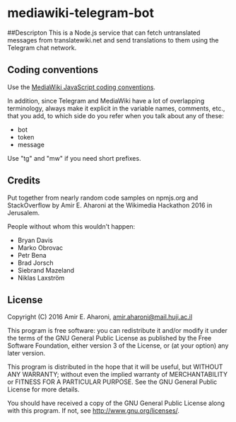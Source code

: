 # mediawiki-telegram-bot

##Descripton
This is a Node.js service that can fetch untranslated messages from
translatewiki.net and send translations to them using the Telegram
chat network.

## Coding conventions
Use the [MediaWiki JavaScript coding conventions](https://www.mediawiki.org/wiki/Manual:Coding_conventions/JavaScript).

In addition, since Telegram and MediaWiki have a lot of overlapping terminology, always make it explicit in the variable names, comments, etc., that you add, to which side do you refer when you talk about any of these:

* bot
* token
* message

Use "tg" and "mw" if you need short prefixes.

## Credits
Put together from nearly random code samples on npmjs.org and StackOverflow by
Amir E. Aharoni at the Wikimedia Hackathon 2016 in Jerusalem.

People without whom this wouldn't happen:

* Bryan Davis
* Marko Obrovac
* Petr Bena
* Brad Jorsch
* Siebrand Mazeland
* Niklas Laxström

## License
Copyright (C) 2016 Amir E. Aharoni, amir.aharoni@mail.huji.ac.il

This program is free software: you can redistribute it and/or modify
it under the terms of the GNU General Public License as published by
the Free Software Foundation, either version 3 of the License, or
(at your option) any later version.

This program is distributed in the hope that it will be useful,
but WITHOUT ANY WARRANTY; without even the implied warranty of
MERCHANTABILITY or FITNESS FOR A PARTICULAR PURPOSE.  See the
GNU General Public License for more details.

You should have received a copy of the GNU General Public License
along with this program.  If not, see <http://www.gnu.org/licenses/>.
